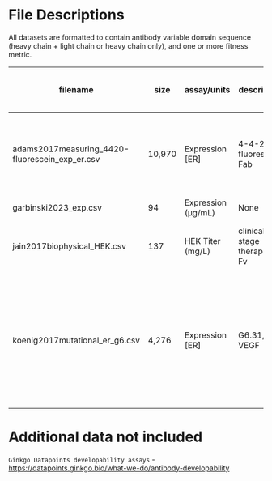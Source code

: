 # File Descriptions

All datasets are formatted to contain antibody variable domain sequence (heavy chain + light chain or heavy chain only), and one or more fitness metric.

| filename                           | size | assay/units      | description                   | publication                                                                                      | year | Direction of favorable values |
|----------------------------------|------|------------------|-------------------------------|------------------------------------------------------------------------------------------------|------|---|
| adams2017measuring_4420-fluorescein_exp_er.csv | 10,970 | Expression [ER]   | 4-4-20, fluorescein, Fab      | [Measuring the sequence-affinity landscape of antibodies with massively parallel titration curves](https://doi.org/10.7554/eLife.23156) | 2017 |↑|
| garbinski2023_exp.csv             | 94   | Expression (µg/mL)| None                          | None                                                                                           | 2023 |↑|
| jain2017biophysical_HEK.csv       | 137  | HEK Titer (mg/L) | clinical stage therapeutic, Fv| [Biophysical properties of the clinical-stage antibody landscape](https://doi.org/10.1073/pnas.1616408114)                       | 2017 |↑|
| koenig2017mutational_er_g6.csv    | 4,276 | Expression [ER]   | G6.31, VEGF                   | [Mutational landscape of antibody variable domains reveals a switch modulating the interdomain conformational dynamics and antigen binding](https://doi.org/10.1073/pnas.1613231114) | 2017 |↑|

# Additional data not included

`Ginkgo Datapoints developability assays` - https://datapoints.ginkgo.bio/what-we-do/antibody-developability




